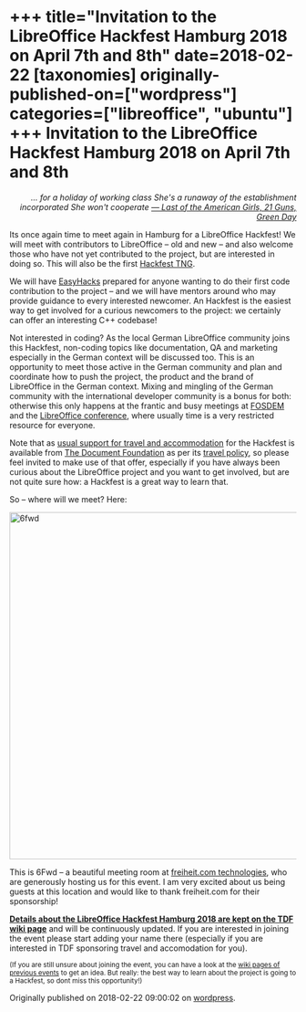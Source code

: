 +++
title="Invitation to the LibreOffice Hackfest Hamburg 2018 on April 7th and 8th"
date=2018-02-22
[taxonomies]
originally-published-on=["wordpress"]
categories=["libreoffice", "ubuntu"]
+++
Invitation to the LibreOffice Hackfest Hamburg 2018 on April 7th and 8th
========================================================================

<p style="text-align:right;"><em>... for a holiday of working class</em>
<em>She's a runaway o</em><em>f the establishment incorporated</em>
<em>She won't cooperate</em>
<em><a href="https://www.youtube.com/watch?v=HR8Ia6vyV5Q">— Last of the American Girls, 21 Guns, Green Day</a></em></p>
Its once again time to meet again in Hamburg for a LibreOffice Hackfest! We will meet with contributors to LibreOffice – old and new – and also welcome those who have not yet contributed to the project, but are interested in doing so. This will also be the first <a href="https://skyfromme.wordpress.com/2017/08/27/hackfests-the-next-generation/">Hackfest TNG</a>.

We will have <a href="https://wiki.documentfoundation.org/Development/EasyHacks">EasyHacks</a> prepared for anyone wanting to do their first code contribution to the project – and we will have mentors around who may provide guidance to every interested newcomer. An Hackfest is the easiest way to get involved for a curious newcomers to the project: we certainly can offer an interesting C++ codebase!

Not interested in coding? As the local German LibreOffice community joins this Hackfest, non-coding topics like documentation, QA and marketing especially in the German context will be discussed too. This is an opportunity to meet those active in the German community and plan and coordinate how to push the project, the product and the brand of LibreOffice in the German context. Mixing and mingling of the German community with the international developer community is a bonus for both: otherwise this only happens at the frantic and busy meetings at <a href="https://fosdem.org">FOSDEM</a> and the <a href="https://conference.libreoffice.org/">LibreOffice conference</a>, where usually time is a very restricted resource for everyone.

Note that as <a href="https://wiki.documentfoundation.org/Hackfest/Hamburg2018#Travel_Bursaries">usual support for travel and accommodation</a> for the Hackfest is available from <a href="https://www.documentfoundation.org/">The Document Foundation</a> as per its <a href="https://wiki.documentfoundation.org/TDF/Policies/Refunding">travel policy</a>, so please feel invited to make use of that offer, especially if you have always been curious about the LibreOffice project and you want to get involved, but are not quite sure how: a Hackfest is a great way to learn that.

So – where will we meet? Here:

<a href="/img/wp/2018/02/6fwd.jpg" target="_blank" rel="noopener"><img class="alignnone size-full wp-image-1438" src="/img/wp/2018/02/6fwd.jpg" alt="6fwd" width="3104" height="608" /></a>

This is 6Fwd – a beautiful meeting room at <a href="https://freiheit.com/en/">freiheit.com technologies</a>, who are generously hosting us for this event. I am very excited about us being guests at this location and would like to thank freiheit.com for their sponsorship!

<strong><a href="https://wiki.documentfoundation.org/Hackfest/Hamburg2018">Details about the LibreOffice Hackfest Hamburg 2018 are kept on the TDF wiki page</a></strong> and will be continuously updated. If you are interested in joining the event please start adding your name there (especially if you are interested in TDF sponsoring travel and accomodation for you).

<small>(If you are still unsure about joining the event, you can have a look at the <a href="https://wiki.documentfoundation.org/Special:PrefixIndex/Hackfest/">wiki pages of previous events</a> to get an idea. But really: the best way to learn about the project is going to a Hackfest, so dont miss this opportunity!)</small>

Originally published on 2018-02-22 09:00:02 on [wordpress](https://skyfromme.wordpress.com/2018/02/22/invitation-to-the-libreoffice-hackfest-hamburg-2018-on-april-7th-and-8th/).
